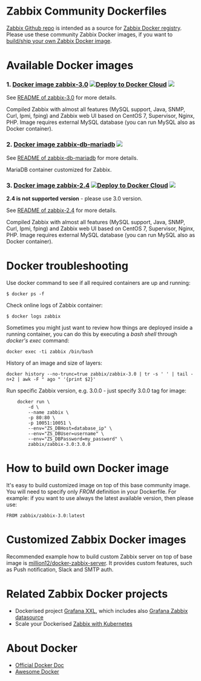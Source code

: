Zabbix Community Dockerfiles
============================

[Zabbix Github repo](https://github.com/zabbix/zabbix-community-docker) is intended as a source for [Zabbix Docker registry](https://hub.docker.com/u/zabbix/). Please use these community Zabbix Docker images, if you want to [build/ship your own Zabbix Docker image](https://github.com/zabbix/zabbix-community-docker#how-to-build-own-docker-image).

Available Docker images
=======================

### 1. [Docker image zabbix-3.0](https://registry.hub.docker.com/u/zabbix/zabbix-3.0/) [![Deploy to Docker Cloud](https://files.cloud.docker.com/images/deploy-to-dockercloud.svg)](https://cloud.docker.com/stack/deploy/?repo=https://github.com/zabbix/zabbix-community-docker/tree/master/Dockerfile/zabbix-3.0/) [![](https://badge.imagelayers.io/zabbix/zabbix-3.0:dev.svg)](https://imagelayers.io/?images=zabbix/zabbix-3.0:dev)

See [README of zabbix-3.0](https://github.com/zabbix/zabbix-community-docker/tree/master/Dockerfile/zabbix-3.0)
for more details.

Compiled Zabbix with almost all features (MySQL support, Java, SNMP, Curl, Ipmi, 
fping) and Zabbix web UI based on CentOS 7, Supervisor, Nginx, PHP. Image 
requires external MySQL database (you can run MySQL also as Docker container).

### 2. [Docker image zabbix-db-mariadb](https://registry.hub.docker.com/u/zabbix/zabbix-db-mariadb/) [![](https://badge.imagelayers.io/zabbix/zabbix-db-mariadb:latest.svg)](https://imagelayers.io/?images=zabbix/zabbix-db-mariadb:latest)

See [README of zabbix-db-mariadb](https://github.com/zabbix/zabbix-community-docker/tree/master/Dockerfile/zabbix-db-mariadb) 
for more details.

MariaDB container customized for Zabbix.

### 3. [Docker image zabbix-2.4](https://registry.hub.docker.com/u/zabbix/zabbix-2.4/) [![Deploy to Docker Cloud](https://files.cloud.docker.com/images/deploy-to-dockercloud.svg)](https://cloud.docker.com/stack/deploy/?repo=https://github.com/zabbix/zabbix-community-docker/tree/master/Dockerfile/zabbix-2.4/) [![](https://badge.imagelayers.io/zabbix/zabbix-2.4:latest.svg)](https://imagelayers.io/?images=zabbix/zabbix-2.4:latest)

**2.4 is not supported version** - please use 3.0 version.

See [README of zabbix-2.4](https://github.com/zabbix/zabbix-community-docker/tree/master/Dockerfile/zabbix-2.4) 
for more details.

Compiled Zabbix with almost all features (MySQL support, Java, SNMP, 
Curl, Ipmi, fping) and Zabbix web UI based on CentOS 7, Supervisor, Nginx, PHP. 
Image requires external MySQL database (you can run MySQL also as Docker 
container).


Docker troubleshooting
======================

Use docker command to see if all required containers are up and running: 
```
$ docker ps -f
```

Check online logs of Zabbix container:
```
$ docker logs zabbix
```

Sometimes you might just want to review how things are deployed inside a running
 container, you can do this by executing a _bash shell_ through _docker's 
 exec_ command: 
```
docker exec -ti zabbix /bin/bash
```

History of an image and size of layers: 
``` 
docker history --no-trunc=true zabbix/zabbix-3.0 | tr -s ' ' | tail -n+2 | awk -F " ago " '{print $2}'
```

Run specific Zabbix version, e.g. 3.0.0 - just specify 3.0.0 tag for image:
```
	docker run \
		-d \
		--name zabbix \
		-p 80:80 \
		-p 10051:10051 \
		--env="ZS_DBHost=database_ip" \
		--env="ZS_DBUser=username" \
		--env="ZS_DBPassword=my_password" \
		zabbix/zabbix-3.0:3.0.0
```

How to build own Docker image
=============================

It's easy to build customized image on top of this base community image. 
You will need to specify only _FROM_ definition in your Dockerfile. For 
example: if you want to use always the latest available version, then please use:

```
FROM zabbix/zabbix-3.0:latest
```

Customized Zabbix Docker images
===============================

Recommended example how to build custom Zabbix server on top of base image is 
[million12/docker-zabbix-server](https://github.com/million12/docker-zabbix-server). 
It provides custom features, such as Push notification, Slack and SMTP auth.  

Related Zabbix Docker projects
======================================

* Dockerised project [Grafana XXL](https://github.com/monitoringartist/grafana-xxl), which includes also [Grafana Zabbix datasource](https://github.com/alexanderzobnin/grafana-zabbix)
* Scale your Dockerised [Zabbix with Kubernetes](https://github.com/monitoringartist/kubernetes-zabbix)

About Docker
============

* [Official Docker Doc](https://docs.docker.com/)
* [Awesome Docker](http://getawesomeness.com/get/docker)
